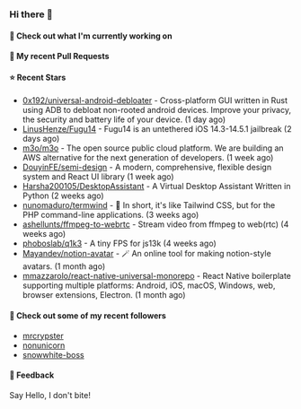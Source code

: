 ### Hi there 👋

#### 👷 Check out what I'm currently working on

#### 🔨 My recent Pull Requests


#### ⭐ Recent Stars

- [0x192/universal-android-debloater](https://github.com/0x192/universal-android-debloater) - Cross-platform GUI written in Rust using ADB to debloat non-rooted android devices. Improve your privacy, the security and battery life of your device. (1 day ago)
- [LinusHenze/Fugu14](https://github.com/LinusHenze/Fugu14) - Fugu14 is an untethered iOS 14.3-14.5.1 jailbreak (2 days ago)
- [m3o/m3o](https://github.com/m3o/m3o) - The open source public cloud platform. We are building an AWS alternative for the next generation of developers. (1 week ago)
- [DouyinFE/semi-design](https://github.com/DouyinFE/semi-design) - A modern, comprehensive, flexible design system and React UI library (1 week ago)
- [Harsha200105/DesktopAssistant](https://github.com/Harsha200105/DesktopAssistant) - A Virtual Desktop Assistant Written in Python (2 weeks ago)
- [nunomaduro/termwind](https://github.com/nunomaduro/termwind) - 🍃 In short, it&#39;s like Tailwind CSS, but for the PHP command-line applications.  (3 weeks ago)
- [ashellunts/ffmpeg-to-webrtc](https://github.com/ashellunts/ffmpeg-to-webrtc) - Stream video from ffmpeg to web(rtc) (4 weeks ago)
- [phoboslab/q1k3](https://github.com/phoboslab/q1k3) - A tiny FPS for js13k (4 weeks ago)
- [Mayandev/notion-avatar](https://github.com/Mayandev/notion-avatar) - 🪄 An online tool for making notion-style avatars. (1 month ago)
- [mmazzarolo/react-native-universal-monorepo](https://github.com/mmazzarolo/react-native-universal-monorepo) - React Native boilerplate supporting multiple platforms: Android, iOS, macOS, Windows, web, browser extensions, Electron. (1 month ago)

#### 👯 Check out some of my recent followers

- [mrcrypster](https://github.com/mrcrypster)
- [nonunicorn](https://github.com/nonunicorn)
- [snowwhite-boss](https://github.com/snowwhite-boss)

#### 💬 Feedback

Say Hello, I don't bite!